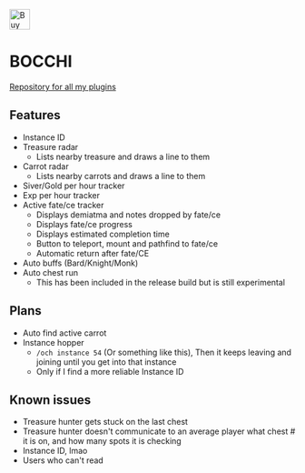 <a href='https://ko-fi.com/I2I01E6IBC' target='_blank'><img height='36' style='border:0px;height:36px;' src='https://storage.ko-fi.com/cdn/kofi5.png?v=6' border='0' alt='Buy Me a Coffee at ko-fi.com' /></a>

# BOCCHI

[Repository for all my plugins](https://raw.githubusercontent.com/OhKannaDuh/plugins/refs/heads/master/manifest.json)


## Features

- Instance ID
- Treasure radar
    - Lists nearby treasure and draws a line to them
- Carrot radar
    - Lists nearby carrots and draws a line to them
- Siver/Gold per hour tracker
- Exp per hour tracker
- Active fate/ce tracker
    - Displays demiatma and notes dropped by fate/ce
    - Displays fate/ce progress
    - Displays estimated completion time
    - Button to teleport, mount and pathfind to fate/ce
    - Automatic return after fate/CE
- Auto buffs (Bard/Knight/Monk)
- Auto chest run
    - This has been included in the release build but is still experimental

## Plans

- Auto find active carrot
- Instance hopper
    - `/och instance 54` (Or something like this), Then it keeps leaving and joining until you get into that instance
    - Only if I find a more reliable Instance ID

## Known issues

- Treasure hunter gets stuck on the last chest
- Treasure hunter doesn't communicate to an average player what chest # it is on, and how many spots it is checking
- Instance ID, lmao
- Users who can't read
